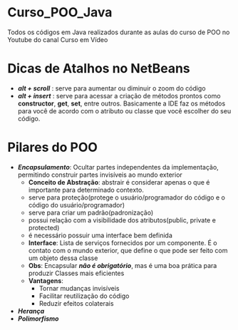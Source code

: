 # Curso_POO_Java
Todos os códigos em Java realizados durante as aulas do curso de POO no Youtube do canal Curso em Vídeo

# Dicas de Atalhos no NetBeans
- ***alt + scroll*** : serve para aumentar ou diminuir o zoom do código
- ***alt + insert*** : serve para acessar a criação de métodos prontos como **constructor**, **get**, **set**, entre outros. Basicamente a IDE faz os métodos para você de acordo com o atributo ou classe que você escolher do seu código.

# Pilares do POO
- ***Encapsulamento***: Ocultar partes independentes da implementação, permitindo construir partes invisíveis ao mundo exterior
    - **Conceito de Abstração**: abstrair é considerar apenas o que é importante para determinado contexto.
    - serve para proteção(protege o usuário/programador do código e o código do usuário/programador)
    - serve para criar um padrão(padronização)
    - possui relação com a visibilidade dos atributos(public, private e protected)
    - é necessário possuir uma interface bem definida
    - **Interface**: Lista de serviços fornecidos por um componente. É o contato com o mundo exterior, que define o que pode ser feito com um objeto dessa classe
    - **Obs**: Encapsular ___não é obrigatório___, mas é uma boa prática para produzir Classes mais eficientes
    - **Vantagens**: 
        - Tornar mudanças invisíveis
        - Facilitar reutilização do código
        - Reduzir efeitos colaterais
- ***Herança***
- ***Polimorfismo***